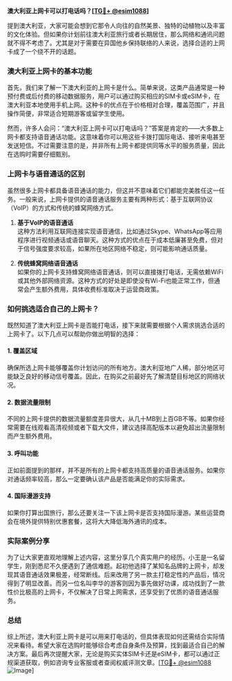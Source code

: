 **澳大利亚上网卡可以打电话吗？[[TG💪+ @esim1088](https://t.me/s/esim1088)]**

提到澳大利亚，大家可能会想到它那令人向往的自然美景、独特的动植物以及丰富的文化体验。但如果你计划前往澳大利亚旅行或者长期居住，那么网络和通讯问题就不得不考虑了。尤其是对于需要在异国他乡保持联络的人来说，选择合适的上网卡成了一个绕不开的话题。

### 澳大利亚上网卡的基本功能

首先，我们来了解一下澳大利亚的上网卡是什么。简单来说，这类产品通常是一种预付费或后付费的移动数据服务，用户可以通过购买相应的SIM卡或eSIM卡，在澳大利亚本地使用手机上网。这种卡的优点在于价格相对合理，覆盖范围广，并且操作简便，非常适合短期游客或留学生使用。

然而，许多人会问：“澳大利亚上网卡可以打电话吗？”答案是肯定的——大多数上网卡都支持语音通话功能。这意味着你可以用这些卡拨打国际电话、接听来电甚至发送短信。不过需要注意的是，并非所有上网卡都提供同等水平的服务质量，因此在选购时需要仔细甄别。

### 上网卡与语音通话的区别

虽然很多上网卡都具备语音通话的能力，但这并不意味着它们都能完美胜任这一任务。一般来说，上网卡提供的语音通话服务主要有两种形式：基于互联网协议（VoIP）的方式和传统的蜂窝网络方式。

1. **基于VoIP的语音通话**  
   这种方法利用互联网连接实现语音通信，比如通过Skype、WhatsApp等应用程序进行视频通话或语音聊天。这种方式的优点在于成本低廉甚至免费，但对于信号强度要求较高，如果所在地区网络不稳定，则可能影响通话质量。

2. **传统蜂窝网络语音通话**  
   如果你的上网卡支持蜂窝网络语音通话，则可以直接拨打电话，无需依赖WiFi或其他外部网络资源。这种方式的好处是即使没有Wi-Fi也能正常工作，但通常会产生额外费用，具体收费标准取决于运营商政策。

### 如何挑选适合自己的上网卡？

既然知道了澳大利亚上网卡是否能打电话，接下来就需要根据个人需求挑选合适的上网卡了。以下几点可以帮助你做出明智的选择：

#### 1. 覆盖区域
确保所选上网卡能够覆盖你计划访问的所有地方。澳大利亚地广人稀，部分地区可能缺乏良好的移动信号覆盖。因此，在购买之前最好先了解清楚目标地区的网络状况。

#### 2. 数据流量限制
不同的上网卡提供的数据流量额度差异很大，从几十MB到上百GB不等。如果你经常需要在线观看高清视频或者下载大文件，建议选择高配版本以避免超出流量限制而产生额外费用。

#### 3. 呼叫功能
正如前面提到的那样，并不是所有的上网卡都支持高质量的语音通话服务。如果你对通话频率较高，那么一定要确认该产品是否能满足你的实际需求。

#### 4. 国际漫游支持
如果你打算出国旅行，那么还要关注一下该上网卡是否支持国际漫游。某些运营商会在境外提供特别优惠套餐，这将大大降低海外通讯的成本。

### 实际案例分享

为了让大家更直观地理解上述内容，这里分享几个真实用户的经历。小王是一名留学生，刚到悉尼不久便遇到了通信难题。起初他选择了某知名品牌的上网卡，却发现其语音通话效果极差，经常断线。后来改用了另一款主打稳定性的产品后，情况得到了明显改善。而另一位名叫李华的游客则因为事先做好功课，成功找到了一款性价比极高的上网卡，不仅解决了日常上网需求，还享受到了优质的语音通话服务。

### 总结

综上所述，澳大利亚上网卡是可以用来打电话的，但具体表现如何还需结合实际情况来看待。希望大家在选购时能够综合考虑自身条件及预算，找到最适合自己的解决方案。最后再次提醒大家，无论是购买实体SIM卡还是eSIM卡，都可以通过正规渠道获取，例如咨询专业客服或者查阅权威评测文章。[[TG💪+ @esim1088](https://t.me/s/esim1088) ![Image](https://i.postimg.cc/4NQfJmqS/Snipaste-2025-05-13-00-14-12.png)]